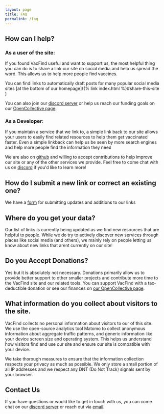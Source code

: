 ```yaml
---
layout: page
title: FAQ
permalink: /faq
---
```


## How can I help?

### As a user of the site:
If you found VacFind useful and want to support us, the most helpful thing you can do is to share a link our site on social media and help us spread the word. This allows us to help more people find vaccines.

You can find links to automatically draft posts for many popular social media sites [at the bottom of our homepage]({% link index.html %}#share-this-site )

You can also join our [discord server]({{site.social.discord}}) or help us reach our funding goals on our [OpenCollective page][2].

### As a Developer:
If you maintain a service that we link to, a simple link back to our site allows your users to easily find related resources to help them get vaccinated faster. Even a simple linkback can help us be seen by more search engines and help more people find the information they need 

We are also on [github](https://github.com/{{site.social.github_username}}) and willing to accept contributions to help improve our site or any of the other services we provide. Feel free to come chat with us on [discord]({{site.social.discord}}) if you'd like to learn more!


## How do I submit a new link or correct an existing one?
We have a [form]({{site.links.corrections}}) for submitting updates and additions to our links

## Where do you get your data?
Our list of links is currently being updated as we find new resources that are helpful to people. While we do try to actively discover new services through places like social media (and others), we mainly rely on people letting us know about new links that arent currently on our site!
<!-- Our vaccination site locations primarily come from  [mapping layers provided by GISCorps]({{site.links.map-source}}). We are also currently looking into other methods of collecting data.  -->


## Do you Accept Donations?

Yes but it is absolutely not necessary. Donations primarily allow us to provide better support to other smaller projects and contribute more time to the VacFind site and our related tools. You can support VacFind with a tax-deductible donation or see our finances on [our  OpenCollective page][2]. 


## What information do you collect about visitors to the site.

VacFind collects no personal information about visitors to our of this site. We use the open-source analytics tool Matomo to collect anonymous information about aggregate traffic patterns, and generic information like your device screen size and operating system. This helps us understand how visitors find and use our site and ensure our site is compatible with your device.

We take thorough measures to ensure that the information collection respects your privacy as much as possible. We only store a small portion of all IP addresses and we respect any DNT (Do Not Track) signals sent by your browser.


## Contact Us

If you have questions or would like to get in touch with us, you can come chat on our [discord server]({{site.social.discord}}) or reach out via [email][1]. 

[1]: mailto:{{site.contact.email}}
[2]: {{site.social.opencollective}}
